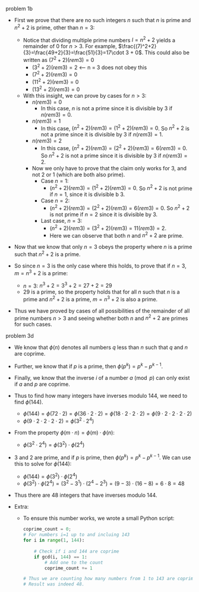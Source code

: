 problem 1b

- First we prove that there are no such integers $n$ such that $n$ is prime and $n^2 + 2$ is prime, other than $n=3$:

  - Notice that dividing multiple prime numbers $l=n^2+2$ yields a remainder of 0 for $n>3$. For example, $\frac{(7)^2+2}{3}=\frac{49+2}{3}=\frac{51}{3}=17\cdot 3 + 0$. This could also be written as $(7^2 + 2) (rem 3)=0$
    - $(3^2 + 2)(rem 3)=2$  <-- n = 3 does not obey this
    - $(7^2 + 2)(rem 3)=0$
    - $(11^2 + 2)(rem3)=0$
    - $(13^2 + 2)(rem3)=0$
  - With this insight, we can prove by cases for $n>3$:
    - $n (rem 3)=0$
      - In this case, $n$ is not a prime since it is divisible by 3 if $n(rem3)=0$.
    - $n(rem 3)=1$
      - In this case, $(n^2+2)(rem3)=(1^2 +2)(rem3)=0$. So $n^2+2$ is not a prime since it is divisible by 3 if $n(rem3)=1$.
    - $n(rem3)=2$ 
      - In this case, $(n^2 + 2)(rem3)=(2^2 + 2)(rem3)=6(rem3)=0$. So $n^2 + 2$ is not a prime since it is divisible by 3 if $n(rem3)=2$.
    - Now we only have to prove that the claim only works for $3$, and not $2$ or $1$ (which are both also prime).
      - Case $n=1$:
        - $(n^2 + 2)(rem3)=(1^2 + 2)(rem3)=0$. So $n^2 + 2$ is not prime if $n=1$, since it is divisible b 3.
      - Case $n=2$:
        - $(n^2 +2)(rem3)=(2^2 + 2)(rem3)=6(rem3)=0$. So $n^2 + 2$ is not prime if $n=2$ since it is divisible by 3.
      - Last case, $n=3$:
        - $(n^2 + 2)(rem3)=(3^2 + 2)(rem3)=11(rem 3)=2$.
        - Here we can observe that both $n$ and $n^2 + 2$ are prime.

- Now that we know that only $n=3$ obeys the property where $n$ is a prime such that $n^2 + 2$ is a prime. 

- So since $n=3$ is the only case where this holds, to prove that if $n=3$, $m=n^3 + 2$ is a prime:

  - $n=3$:  $n^3 + 2=3^3 + 2=27+2=29$
  - $29$ is a prime, so the property holds that for all $n$ such that $n$ is a prime and $n^2 + 2$ is a prime, $m=n^3 + 2$ is also a prime.

- Thus we have proved by cases of all possibilities of the remainder of all prime numbers $n>3$ and seeing whether both $n$ and $n^2 +2$ are primes for such cases.

  

problem 3d

- We know that $\phi(n)$ denotes all numbers $q$ less than $n$ such that $q$ and $n$ are coprime.
- Further, we know that if $p$ is a prime, then $\phi(p^k)=p^k - p^{k-1}$.
-  Finally, we know that the inverse $i$ of a number $a\pmod{p}$ can only exist if $a$ and $p$ are coprime.
- Thus to find how many integers have inverses modulo $144$, we need to find $\phi(144)$.
  - $\phi(144)=\phi(72\cdot 2)=\phi(36\cdot2\cdot2)=\phi(18\cdot2\cdot2\cdot2)=\phi(9\cdot2\cdot2\cdot2\cdot2)$
  - $\phi(9\cdot2\cdot2\cdot2\cdot2)=\phi(3^2 \cdot 2^4)$
- From the property $\phi(m\cdot n)=\phi(m)\cdot \phi(n)$:
  - $\phi(3^2 \cdot 2^4)=\phi(3^2) \cdot \phi(2^4)$
- $3$ and $2$ are prime, and if $p$ is prime, then $\phi(p^k)=p^k - p^{k-1}$. We can use this to solve for $\phi(144)$:
  - $\phi(144)=\phi(3^2) \cdot \phi(2^4)$
  - $\phi(3^2) \cdot \phi(2^4)=(3^2 - 3^1) \cdot(2^4 - 2^3)=(9-3)\cdot(16-8)=6\cdot8=48$

- Thus there are $48$ integers that have inverses modulo $144$.

- Extra:

  - To ensure this number works, we wrote a small Python script:

    ```python
    coprime_count = 0;
    # For numbers i=1 up to and incluing 143
    for i in range(1, 144):
        
        # Check if i and 144 are coprime
    	if gcd(i, 144) == 1:
    		# Add one to the count
    		coprime_count += 1
    
    # Thus we are counting how many numbers from 1 to 143 are coprime with 144, all of which would have inverses.
    # Result was indeed 48.
    ```

    
